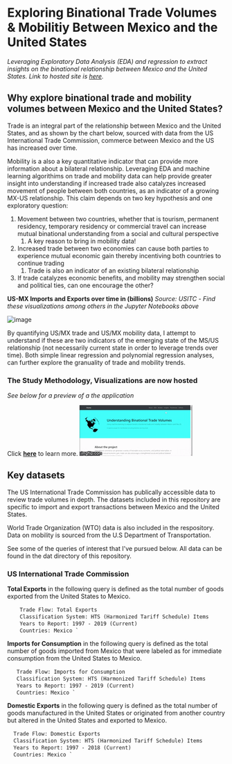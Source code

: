 # Exploring Binational Trade Volumes & Mobilitiy Between Mexico and the United States
*Leveraging Exploratory Data Analysis (EDA) and regression to extract insights on the binational relationship between Mexico and the United States. Link to hosted site is [here](https://nanceca.github.io/binational-trade-volumes/).*

## Why explore binational trade and mobility volumes between Mexico and the United States?

Trade is an integral part of the relationship between Mexico and the United States, and as shown by the chart below, sourced with data from the US International Trade Commission, commerce between Mexico and the US has increased over time.

Mobility is a also a key quantitative indicator that can provide more information about a bilateral relationship. Leveraging EDA and machine learning algorithims on trade and mobility data can help provide greater insight into understanding if increased trade also catalyzes increased movement of people between both countries, as an indicator of a growing MX-US relationship. This claim depends on two key hypothesis and one exploratory question:

1. Movement between two countries, whether that is tourism, permanent residency, temporary residency or commercial travel can increase mutual binational understanding from a social and cultural perspective 
    1. A key reason to bring in mobility data!
1. Increased trade between two economies can cause both parties to experience mutual economic gain thereby incentiving both countries to continue trading
    1. Trade is also an indicator of an existing bilateral relationship
1. If trade catalyzes economic benefits, and mobility may strengthen social and political ties, can one encourage the other?

**US-MX Imports and Exports over time in (billions)**
*Source: USITC* -
*Find these visualizations among others in the Jupyter Notebooks above*

![image](https://user-images.githubusercontent.com/48306129/77597843-53ade100-6ebd-11ea-8e6b-b54ecbf8dd2b.png)


By quantifying US/MX trade and US/MX mobility data, I attempt to understand if these are two indicators of the emerging state of the MS/US relationship (not necessarily current state in order to leverage trends over time). Both simple linear regression and polynomial regression analyses, can further explore the granuality of trade and mobility trends. 

 ### The Study Methodology, Visualizations are now hosted
 _See below for a preview of a the application_

 Click [**here**](https://nanceca.github.io/binational-trade-volumes/) to learn more.
 ![](./assets/gif.gif)

## Key datasets
The US International Trade Commission has publically accessible data to review trade volumes in depth. The datasets included in this repository are specific to import and export transactions between Mexico and the United States. 

World Trade Organization (WTO) data is also included in the respository. Data on mobility is sourced from the U.S Department of Transportation. 

See some of the queries of interest that I've pursued below. All data can be found in the dat directory of this repository.

### US International Trade Commission

**Total Exports** in the following query is defined as the total number of goods exported from the United States to Mexico.  
```
    Trade Flow: Total Exports
    Classification System: HTS (Harmonized Tariff Schedule) Items
    Years to Report: 1997 - 2019 (Current)
    Countries: Mexico `
 ```

 
**Imports for Consumption** in the following query is defined as the total number of goods imported from Mexico that were labeled as for immediate consumption from the United States to Mexico.
 
 ```
    Trade Flow: Imports for Consumption
    Classification System: HTS (Harmonized Tariff Schedule) Items
    Years to Report: 1997 - 2019 (Current)
    Countries: Mexico `
 ```
  
**Domestic Exports** in the following query is defined as the total number of goods manufactured in the United States or originated from another country but altered in the United States and exported to  Mexico.
 
  ```
    Trade Flow: Domestic Exports
    Classification System: HTS (Harmonized Tariff Schedule) Items
    Years to Report: 1997 - 2018 (Current)
    Countries: Mexico `
 ```
